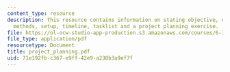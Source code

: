 ```yaml
---
content_type: resource
description: This resource contains information on stating objective, defining deliverables,
  methods, setup, timeline, tasklist and a project planning exercise.
file: https://ol-ocw-studio-app-production.s3.amazonaws.com/courses/6-163-strobe-project-laboratory-fall-2005/71e192fbc367e9ff42e9a238b3a9ef7f_project_planning.pdf
file_type: application/pdf
resourcetype: Document
title: project_planning.pdf
uid: 71e192fb-c367-e9ff-42e9-a238b3a9ef7f
---
```

